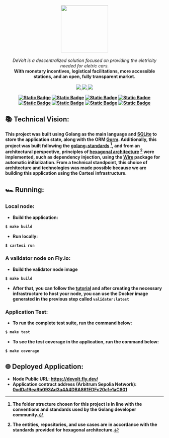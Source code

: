 
<div align="center">
<img src="https://github.com/Mugen-Builders/.github/assets/153661799/7ed08d4c-89f4-4bde-a635-0b332affbd5d" width="150" height="150">
</div>
<br>
<div align="center">
<i>DeVolt is a descentralized solution focused on providing the eletricity needed for eletric cars.</i>
</div>
<div align="center">
<b>With monetary incentives, logistical facilitations, more accessible stations, and an open, fully transparent market.<b>
</div>
<br>
<div align="center">
</a> <a href="https://mugen-builders.github.io/devolt/">
<img src="https://img.shields.io/badge/devolt-Website-85EA51"/> </a>
<a href="https://x.com/ddevolt/">
<img src="https://img.shields.io/twitter/follow/ddevolt?style=social"/>
</a> <a href="https://mugen-builders.github.io/devolt/">
<img src="https://img.shields.io/badge/docs-Website-yellow"/> </a>

<a href="https://docs.cartesi.io/cartesi-rollups/">![Static Badge](https://img.shields.io/badge/cartesi-1.3.0-5bd1d7)</a>
<a href="https://docs.cartesi.io/cartesi-rollups/1.3/quickstart/">![Static Badge](https://img.shields.io/badge/cartesi--cli-0.15.0-5bd1d7)</a>
<a href="https://pkg.go.dev/github.com/calindra/nonodo">![Static Badge](https://img.shields.io/badge/nonodo-1.1.1-blue)</a>
<a href="https://pkg.go.dev/github.com/gligneul/rollmelette">![Static Badge](https://img.shields.io/badge/rollmelette-0.1.1-yellow)</a>
<a href="https://book.getfoundry.sh/getting-started/installation">![Static Badge](https://img.shields.io/badge/foundry-0.2.0-red)</a>
<a href="https://pkg.go.dev/gorm.io/driver/sqlite@v1.5.6">![Static Badge](https://img.shields.io/badge/sqlite-1.5.6-blue)</a>
<a href="https://pkg.go.dev/gorm.io/gorm@v1.25.10">![Static Badge](https://img.shields.io/badge/gorm-1.25.10-blue)</a>
<a href="https://pkg.go.dev/github.com/google/wire@v0.6.0">![Static Badge](https://img.shields.io/badge/wire-0.6.0-blue)</a>
</div>

## 📚 Technical Vision:
This project was built using Golang as the main language and [SQLite](https://www.sqlite.org/) to store the application state, along with the ORM [Gorm](https://gorm.io/). Additionally, this project was built following the [golang-standards](https://github.com/golang-standards/project-layout) [^1], and from an architectural perspective, principles of [hexagonal architecture](https://netflixtechblog.com/ready-for-changes-with-hexagonal-architecture-b315ec967749) [^2] were implemented, such as dependency injection, using the [Wire](https://github.com/google/wire) package for automatic initialization. From a technical standpoint, this choice of architecture and technologies was made possible because we are building this application using the Cartesi infrastructure.

## 🏎️ Running:
### Local node:
- Build the application:

```bash
$ make build
```

- Run locally:

```bash
$ cartesi run
```

### A validator node on Fly.io:
- Build the validator node image
```bash
$ make build
```
- After that, you can follow the [tutorial](https://docs.cartesi.io/cartesi-rollups/1.3/deployment/self-hosted/#hosting-on-flyio) and after creating the necessary infrastructure to host your node, you can use the Docker image generated in the previous step called `validator:latest`

### Application Test:
- To run the complete test suite, run the command below:

```bash
$ make test
```

- To see the test coverage in the application, run the command below:
```bash
$ make coverage
```

## 🌐 Deployed Application:
- Node Public URL: https://devolt.fly.dev/
- Application contract address (Arbitrum Sepolia Network): [0xdDa19ea9b093Ad3a4A4DBA861EDFc20c1e1aC601](https://sepolia.arbiscan.io/address/0xdda19ea9b093ad3a4a4dba861edfc20c1e1ac601)

[^1]: The folder structure chosen for this project is in line with the conventions and standards used by the Golang developer community.

[^2]: The entities, repositories, and use cases are in accordance with the standards provided for hexagonal architecture.
